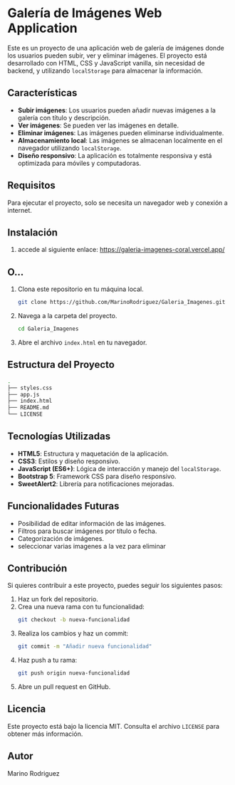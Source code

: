 # Galería de Imágenes Web Application

Este es un proyecto de una aplicación web de galería de imágenes donde los usuarios pueden subir, ver y eliminar imágenes. El proyecto está desarrollado con HTML, CSS y JavaScript vanilla, sin necesidad de backend, y utilizando `localStorage` para almacenar la información.

## Características

- **Subir imágenes**: Los usuarios pueden añadir nuevas imágenes a la galería con título y descripción.
- **Ver imágenes**: Se pueden ver las imágenes en detalle.
- **Eliminar imágenes**: Las imágenes pueden eliminarse individualmente.
- **Almacenamiento local**: Las imágenes se almacenan localmente en el navegador utilizando `localStorage`.
- **Diseño responsivo**: La aplicación es totalmente responsiva y está optimizada para móviles y computadoras.

## Requisitos

Para ejecutar el proyecto, solo se necesita un navegador web y conexión a internet.

## Instalación

1. accede al siguiente enlace: https://galeria-imagenes-coral.vercel.app/

## O...

1. Clona este repositorio en tu máquina local.
   ```bash
   git clone https://github.com/MarinoRodriguez/Galeria_Imagenes.git
   ```
2. Navega a la carpeta del proyecto.
   ```bash
   cd Galeria_Imagenes
   ```
3. Abre el archivo `index.html` en tu navegador.

## Estructura del Proyecto


```bash
.
├── styles.css
├── app.js
├── index.html
├── README.md
└── LICENSE


```
## Tecnologías Utilizadas

- **HTML5**: Estructura y maquetación de la aplicación.
- **CSS3**: Estilos y diseño responsivo.
- **JavaScript (ES6+)**: Lógica de interacción y manejo del `localStorage`.
- **Bootstrap 5**: Framework CSS para diseño responsivo.
- **SweetAlert2**: Librería para notificaciones mejoradas.

## Funcionalidades Futuras

- Posibilidad de editar información de las imágenes.
- Filtros para buscar imágenes por título o fecha.
- Categorización de imágenes.
- seleccionar varias imagenes a la vez para eliminar


## Contribución

Si quieres contribuir a este proyecto, puedes seguir los siguientes pasos:

1. Haz un fork del repositorio.
2. Crea una nueva rama con tu funcionalidad:
   ```bash
   git checkout -b nueva-funcionalidad
   ```
3. Realiza los cambios y haz un commit:
   ```bash
   git commit -m "Añadir nueva funcionalidad"
   ```
4. Haz push a tu rama:
   ```bash
   git push origin nueva-funcionalidad
   ```
5. Abre un pull request en GitHub.

## Licencia

Este proyecto está bajo la licencia MIT. Consulta el archivo `LICENSE` para obtener más información.

## Autor

Marino Rodriguez
